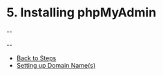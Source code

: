 # 5. Installing phpMyAdmin

--


--
* [Back to Steps](../Steps_Taken.md)
* [Setting up Domain Name(s)](./06_Domain_Names.md)

